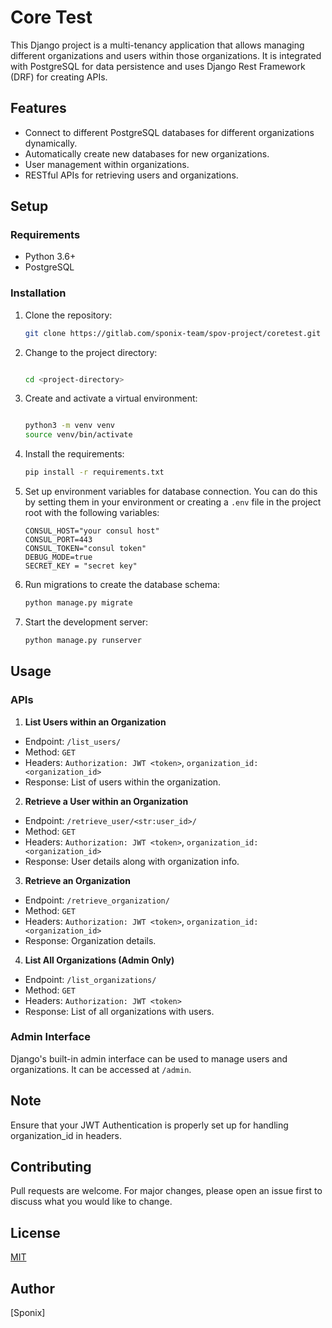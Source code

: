 # Core Test

This Django project is a multi-tenancy application that allows managing different organizations and users within those
organizations. It is integrated with PostgreSQL for data persistence and uses Django Rest Framework (DRF) for creating
APIs.

## Features

- Connect to different PostgreSQL databases for different organizations dynamically.
- Automatically create new databases for new organizations.
- User management within organizations.
- RESTful APIs for retrieving users and organizations.

## Setup

### Requirements

- Python 3.6+
- PostgreSQL

### Installation

1. Clone the repository:
   ```sh
   git clone https://gitlab.com/sponix-team/spov-project/coretest.git
   ```


2. Change to the project directory:

   ```sh

   cd <project-directory>

   ```

3. Create and activate a virtual environment:
   ```sh

   python3 -m venv venv
   source venv/bin/activate
   ```

4. Install the requirements:
   ```sh
   pip install -r requirements.txt
   ```

5. Set up environment variables for database connection. You can do this by setting them in your environment or creating
   a `.env` file in the project root with the following variables:
   ```text
   CONSUL_HOST="your consul host"
   CONSUL_PORT=443
   CONSUL_TOKEN="consul token"
   DEBUG_MODE=true
   SECRET_KEY = "secret key"
   ```

6. Run migrations to create the database schema:
   ```sh
   python manage.py migrate
   ```


7. Start the development server:
   ```sh
   python manage.py runserver
   ```

## Usage

### APIs

1. **List Users within an Organization**

- Endpoint: `/list_users/`
- Method: `GET`
- Headers: `Authorization: JWT <token>`, `organization_id: <organization_id>`
- Response: List of users within the organization.

2. **Retrieve a User within an Organization**

- Endpoint: `/retrieve_user/<str:user_id>/`
- Method: `GET`
- Headers: `Authorization: JWT <token>`, `organization_id: <organization_id>`
- Response: User details along with organization info.

3. **Retrieve an Organization**

- Endpoint: `/retrieve_organization/`
- Method: `GET`
- Headers: `Authorization: JWT <token>`, `organization_id: <organization_id>`
- Response: Organization details.

4. **List All Organizations (Admin Only)**

- Endpoint: `/list_organizations/`
- Method: `GET`
- Headers: `Authorization: JWT <token>`
- Response: List of all organizations with users.

### Admin Interface

Django's built-in admin interface can be used to manage users and organizations. It can be accessed at `/admin`.

## Note

Ensure that your JWT Authentication is properly set up for handling organization_id in headers.

## Contributing

Pull requests are welcome. For major changes, please open an issue first to discuss what you would like to change.

## License

[MIT](https://choosealicense.com/licenses/mit/)

## Author

[Sponix]